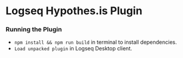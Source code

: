 # Logseq Hypothes.is Plugin

### Running the Plugin

- `npm install && npm run build` in terminal to install dependencies.
- `Load unpacked plugin` in Logseq Desktop client.
